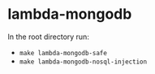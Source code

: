 # lambda-mongodb

In the root directory run:

* `make lambda-mongodb-safe`
* `make lambda-mongodb-nosql-injection`
